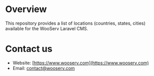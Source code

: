 # Overview
This repository provides a list of locations (countries, states, cities) available for the WooServ Laravel CMS.


# Contact us
- Website: [https://www.wooserv.com](https://www.wooserv.com)
- Email: [contact@wooserv.com](mailto:contact@wooserv.com)
